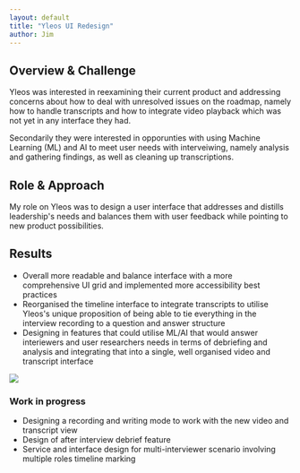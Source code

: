 ```yaml
---
layout: default
title: "Yleos UI Redesign"
author: Jim
---
```


## Overview & Challenge

Yleos was interested in reexamining their current product and addressing concerns about how to deal with unresolved issues on the roadmap, namely how to handle transcripts and how to integrate video playback which was not yet in any interface they had.

Secondarily they were interested in opporunties with using Machine Learning (ML) and AI to meet user needs with interveiwing, namely analysis and gathering findings, as well as cleaning up transcriptions.

## Role & Approach

My role on Yleos was to design a user interface that addresses and distills leadership's needs and balances them with user feedback while pointing to new product possibilities.

## Results

- Overall more readable and balance interface with a more comprehensive UI grid and implemented more accessibility best practices
- Reorganised the timeline interface to integrate transcripts to utilise Yleos's unique proposition of being able to tie everything in the interview recording to a question and answer structure
- Designing in features that could utilise ML/AI that would answer interiewers and user researchers needs in terms of debriefing and analysis and integrating that into a single, well organised video and transcript interface

![]({{site.url}}assets/images/yleos-video.png)

### Work in progress

- Designing a recording and writing mode to work with the new video and transcript view
- Design of after interview debrief feature
- Service and interface design for multi-interviewer scenario involving multiple roles timeline marking